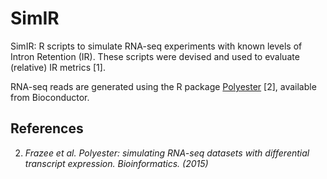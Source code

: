 # SimIR
  
SimIR: R scripts to simulate RNA-seq experiments with known levels of Intron Retention (IR).
These scripts were devised and used to evaluate (relative) IR metrics [1].
  
RNA-seq reads are generated using the R package [Polyester](https://bioconductor.org/packages/release/bioc/html/polyester.html) [2], available from Bioconductor.

## References

2. _Frazee et al. Polyester: simulating RNA-seq datasets with differential transcript expression. Bioinformatics. (2015)_
